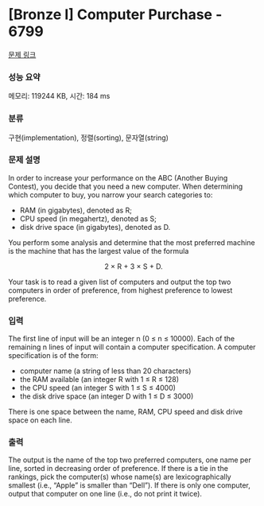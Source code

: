 # [Bronze I] Computer Purchase - 6799 

[문제 링크](https://www.acmicpc.net/problem/6799) 

### 성능 요약

메모리: 119244 KB, 시간: 184 ms

### 분류

구현(implementation), 정렬(sorting), 문자열(string)

### 문제 설명

<p>In order to increase your performance on the ABC (Another Buying Contest), you decide that you need a new computer. When determining which computer to buy, you narrow your search categories to:</p>

<ul>
	<li>RAM (in gigabytes), denoted as R;</li>
	<li>CPU speed (in megahertz), denoted as S;</li>
	<li>disk drive space (in gigabytes), denoted as D.</li>
</ul>

<p>You perform some analysis and determine that the most preferred machine is the machine that has the largest value of the formula</p>

<p style="text-align: center;">2 × R + 3 × S + D.</p>

<p>Your task is to read a given list of computers and output the top two computers in order of preference, from highest preference to lowest preference.</p>

### 입력 

 <p>The first line of input will be an integer n (0 ≤ n ≤ 10000). Each of the remaining n lines of input will contain a computer specification. A computer specification is of the form:</p>

<ul>
	<li>computer name (a string of less than 20 characters)</li>
	<li>the RAM available (an integer R with 1 ≤ R ≤ 128)</li>
	<li>the CPU speed (an integer S with 1 ≤ S ≤ 4000)</li>
	<li>the disk drive space (an integer D with 1 ≤ D ≤ 3000)</li>
</ul>

<p>There is one space between the name, RAM, CPU speed and disk drive space on each line.</p>

### 출력 

 <p>The output is the name of the top two preferred computers, one name per line, sorted in decreasing order of preference. If there is a tie in the rankings, pick the computer(s) whose name(s) are lexicographically smallest (i.e., “Apple” is smaller than “Dell”). If there is only one computer, output that computer on one line (i.e., do not print it twice).</p>

